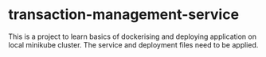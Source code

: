 # transaction-management-service


This is a project to learn basics of dockerising and deploying application on local minikube cluster.
The service and deployment files need to be applied.
